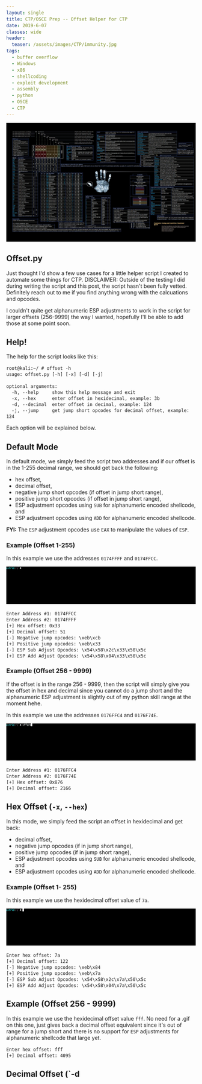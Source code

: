 ```yaml
---
layout: single
title: CTP/OSCE Prep -- Offset Helper for CTP
date: 2019-6-07
classes: wide
header:
  teaser: /assets/images/CTP/immunity.jpg
tags:
  - buffer overflow
  - Windows
  - x86
  - shellcoding
  - exploit development
  - assembly
  - python
  - OSCE
  - CTP
--- 
```

![](/assets/images/CTP/1920x1080_Wallpaper.jpg)

## Offset.py

Just thought I'd show a few use cases for a little helper script I created to automate some things for CTP. DISCLAIMER: Outside of the testing I did during writing the script and this post, the script hasn't been fully vetted. Definitely reach out to me if you find anything wrong with the calcuations and opcodes. 

I couldn't quite get alphanumeric ESP adjustments to work in the script for larger offsets (256-9999) the way I wanted, hopefully I'll be able to add those at some point soon.

## Help!

The help for the script looks like this:
```terminal_session
root@kali:~/ # offset -h                                                                                                                
usage: offset.py [-h] [-x] [-d] [-j]

optional arguments:
  -h, --help     show this help message and exit
  -x, --hex      enter offset in hexidecimal, example: 3b
  -d, --decimal  enter offset in decimal, example: 124
  -j, --jump     get jump short opcodes for decimal offset, example: 124
```
Each option will be explained below. 

## Default Mode

In default mode, we simply feed the script two addresses and if our offset is in the 1-255 decimal range, we should get back the following:
+ hex offset,
+ decimal offset,
+ negative jump short opcodes (if offset in jump short range),
+ positive jump short opcodes (if offset in jump short range),
+ ESP adjustment opcodes using `SUB` for alphanumeric encoded shellcode, and
+ ESP adjustment opcodes using `ADD` for alphanumeric encoded shellcode. 

**FYI:** The `ESP` adjustment opcodes use `EAX` to manipulate the values of `ESP`. 

### Example (Offset 1-255)

In this example we use the addresses `0174FFFF` and `0174FFCC`. 

![](/assets/images/CTP/helper1.gif)

```terminal_session
Enter Address #1: 0174FFCC
Enter Address #2: 0174FFFF
[+] Hex offset: 0x33
[+] Decimal offset: 51
[-] Negative jump opcodes: \xeb\xcb
[+] Positive jump opcodes: \xeb\x33
[-] ESP Sub Adjust Opcodes: \x54\x58\x2c\x33\x50\x5c
[+] ESP Add Adjust Opcodes: \x54\x58\x04\x33\x50\x5c
```

### Example (Offset 256 - 9999)

If the offset is in the range 256 - 9999, then the script will simply give you the offset in hex and decimal since you cannot do a jump short and the alphanumeric ESP adjustment is slightly out of my python skill range at the moment hehe. 

In this example we use the addresses `0176FFC4` and `0176F74E`.

![](/assets/images/CTP/helper2.gif)

```terminal_session
Enter Address #1: 0176FFC4
Enter Address #2: 0176F74E
[+] Hex offset: 0x876
[+] Decimal offset: 2166
```

## Hex Offset (`-x`, `--hex`)

In this mode, we simply feed the script an offset in hexidecimal and get back: 
+ decimal offset, 
+ negative jump opcodes (if in jump short range),
+ positive jump opcodes (if in jump short range),
+ ESP adjustment opcodes using `SUB` for alphanumeric encoded shellcode, and
+ ESP adjustment opcodes using `ADD` for alphanumeric encoded shellcode.

### Example (Offset 1- 255)

In this example we use the hexidecimal offset value of `7a`.

![](/assets/images/CTP/helper3.gif)

```terminal_session
Enter hex offset: 7a
[+] Decimal offset: 122
[-] Negative jump opcodes: \xeb\x84
[+] Positive jump opcodes: \xeb\x7a
[-] ESP Sub Adjust Opcodes: \x54\x58\x2c\x7a\x50\x5c
[+] ESP Add Adjust Opcodes: \x54\x58\x04\x7a\x50\x5c
```

## Example (Offset 256 - 9999)

In this example we use the hexidecimal offset value `fff`. No need for a .gif on this one, just gives back a decimal offset equivalent since it's out of range for a jump short and there is no support for `ESP` adjustments for alphanumeric shellcode that large yet.

```terminal_session
Enter hex offset: fff
[+] Decimal offset: 4095
```

## Decimal Offset (`-d




